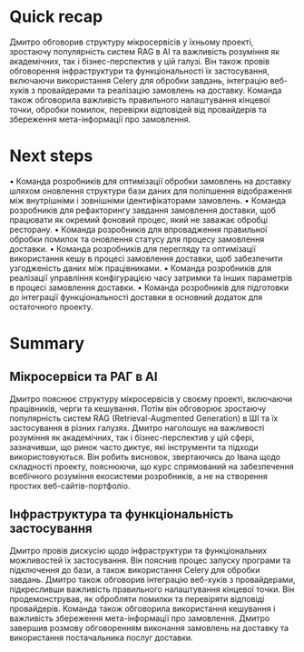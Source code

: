 # Quick recap

Дмитро обговорив структуру мікросервісів у їхньому проекті, зростаючу популярність систем RAG в AI та важливість розуміння як академічних, так і бізнес-перспектив у цій галузі. Він також провів обговорення інфраструктури та функціональності їх застосування, включаючи використання Celery для обробки завдань, інтеграцію веб-хуків з провайдерами та реалізацію замовлень на доставку. Команда також обговорила важливість правильного налаштування кінцевої точки, обробки помилок, перевірки відповідей від провайдерів та збереження мета-інформації про замовлення.

# Next steps

• Команда розробників для оптимізації обробки замовлень на доставку шляхом оновлення структури бази даних для поліпшення відображення між внутрішніми і зовнішніми ідентифікаторами замовлень.
• Команда розробників для рефакторингу завдання замовлення доставки, щоб працювати як окремий фоновий процес, який не заважає обробці ресторану.
• Команда розробників для впровадження правильної обробки помилок та оновлення статусу для процесу замовлення доставки.
• Команда розробників для перегляду та оптимізації використання кешу в процесі замовлення доставки, щоб забезпечити узгодженість даних між працівниками.
• Команда розробників для реалізації управління конфігурацією часу затримки та інших параметрів в процесі замовлення доставки.
• Команда розробників для підготовки до інтеграції функціональності доставки в основний додаток для остаточного проекту.

# Summary

## Мікросервіси та РАГ в AI

Дмитро пояснює структуру мікросервісів у своєму проекті, включаючи працівників, черги та кешування. Потім він обговорює зростаючу популярність систем RAG (Retrieval-Augmented Generation) в ШІ та їх застосування в різних галузях. Дмитро наголошує на важливості розуміння як академічних, так і бізнес-перспектив у цій сфері, зазначивши, що ринок часто диктує, які інструменти та підходи використовуються. Він робить висновок, звертаючись до Івана щодо складності проекту, пояснюючи, що курс спрямований на забезпечення всебічного розуміння екосистеми розробників, а не на створення простих веб-сайтів-портфоліо.

## Інфраструктура та функціональність застосування

Дмитро провів дискусію щодо інфраструктури та функціональних можливостей їх застосування. Він пояснив процес запуску програми та підключення до бази, а також використання Celery для обробки завдань. Дмитро також обговорив інтеграцію веб-хуків з провайдерами, підкресливши важливість правильного налаштування кінцевої точки. Він продемонстрував, як обробляти помилки та перевіряти відповіді провайдерів. Команда також обговорила використання кешування і важливість збереження мета-інформації про замовлення. Дмитро завершив розмову обговоренням виконання замовлень на доставку та використання постачальника послуг доставки.
